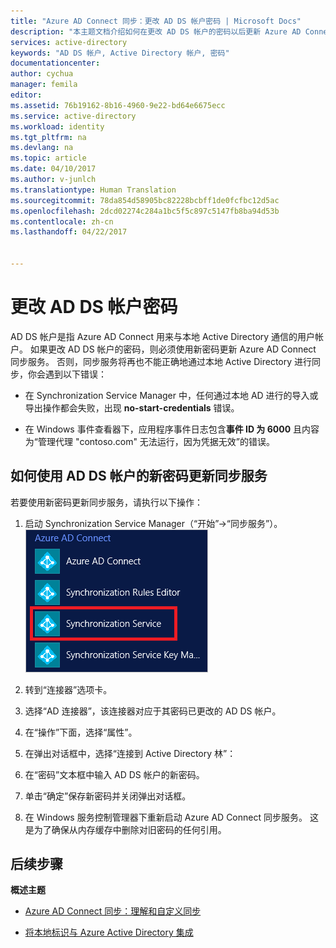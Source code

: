 ```yaml
---
title: "Azure AD Connect 同步：更改 AD DS 帐户密码 | Microsoft Docs"
description: "本主题文档介绍如何在更改 AD DS 帐户的密码以后更新 Azure AD Connect。"
services: active-directory
keywords: "AD DS 帐户, Active Directory 帐户, 密码"
documentationcenter: 
author: cychua
manager: femila
editor: 
ms.assetid: 76b19162-8b16-4960-9e22-bd64e6675ecc
ms.service: active-directory
ms.workload: identity
ms.tgt_pltfrm: na
ms.devlang: na
ms.topic: article
ms.date: 04/10/2017
ms.author: v-junlch
ms.translationtype: Human Translation
ms.sourcegitcommit: 78da854d58905bc82228bcbff1de0fcfbc12d5ac
ms.openlocfilehash: 2dcd02274c284a1bc5f5c897c5147fb8ba94d53b
ms.contentlocale: zh-cn
ms.lasthandoff: 04/22/2017


---
```

# <a name="changing-the-ad-ds-account-password"></a>更改 AD DS 帐户密码
AD DS 帐户是指 Azure AD Connect 用来与本地 Active Directory 通信的用户帐户。 如果更改 AD DS 帐户的密码，则必须使用新密码更新 Azure AD Connect 同步服务。 否则，同步服务将再也不能正确地通过本地 Active Directory 进行同步，你会遇到以下错误：

- 在 Synchronization Service Manager 中，任何通过本地 AD 进行的导入或导出操作都会失败，出现 **no-start-credentials** 错误。

- 在 Windows 事件查看器下，应用程序事件日志包含**事件 ID 为 6000** 且内容为“管理代理 "contoso.com" 无法运行，因为凭据无效”的错误。


## <a name="how-to-update-the-synchronization-service-with-new-password-for-ad-ds-account"></a>如何使用 AD DS 帐户的新密码更新同步服务
若要使用新密码更新同步服务，请执行以下操作：

1. 启动 Synchronization Service Manager（“开始”→“同步服务”）。
</br>![Sync Service Manager](./media/active-directory-aadconnectsync-service-manager-ui/startmenu.png)  

2. 转到“连接器”选项卡。

3. 选择“AD 连接器”，该连接器对应于其密码已更改的 AD DS 帐户。

4. 在“操作”下面，选择“属性”。

5. 在弹出对话框中，选择“连接到 Active Directory 林”：

6. 在“密码”文本框中输入 AD DS 帐户的新密码。

7. 单击“确定”保存新密码并关闭弹出对话框。

8. 在 Windows 服务控制管理器下重新启动 Azure AD Connect 同步服务。 这是为了确保从内存缓存中删除对旧密码的任何引用。

## <a name="next-steps"></a>后续步骤
**概述主题**

- [Azure AD Connect 同步：理解和自定义同步](active-directory-aadconnectsync-whatis.md)

- [将本地标识与 Azure Active Directory 集成](active-directory-aadconnect.md)


